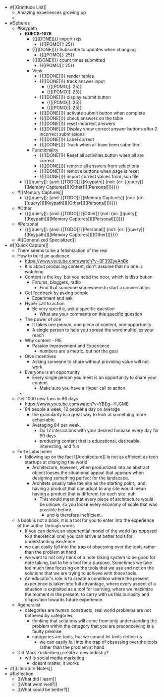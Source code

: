 - #[[Gratitude List]] 
    - Amazing experiences growing up
    - 
- #Spheres
    - #Keypath
        - **BUECS-1676**
            - {{[[DONE]]}} import rxjs
                - {{[[POMO]]: 25}}
            - {{[[DONE]]}} Subscribe to updates when changing
                - {{[[POMO]]: 25}}
            - {{[[DONE]]}} count times submitted
                - {{[[POMO]]: 25}}
            - View
                - {{[[DONE]]}} render tables 
                - {{[[DONE]]}} track answer input
                    - {{[[POMO]]: 25}}
                    - {{[[POMO]]: 25}}
                - {{[[DONE]]}}  display submit button
                    - {{[[POMO]]: 25}}
                    - {{[[POMO]]: 25}}
                - {{[[DONE]]}} activate submit button when complete
                - {{[[DONE]]}} check answers on the table
                - {{[[DONE]]}} reset incorrect answers
                - {{[[DONE]]}} Display show correct answer buttons after 2 incorrect submissions
                - {{[[DONE]]}} Label correct
                - {{[[DONE]]}} Track when all have been submitted
            - Functionality
                - {{[[DONE]]}} Reset all activities button when all are correct
                - {{[[DONE]]}} remove all answers from selections
                - {{[[DONE]]}} remove buttons when page is reset
                - {{[[DONE]]}} import correct values from json file
        - {{[[query]]: {and: [[TODO]] [[Keypath]] {not: {or: [[query]][[Memory Captures]][[Other]][[Personal]]}}}}}
    - #[[Memory Captures]]
        - {{[[query]]: {and: [[TODO]] [[Memory Captures]] {not: {or: [[query]][[Keypath]][[Other]][[Personal]]}}}}}
    - #Other
        - {{[[query]]: {and: [[TODO]] [[Other]] {not: {or: [[query]][[Keypath]][[Memory Captures]][[Personal]]}}}}}
    - #Personal
        - {{[[query]]: {and: [[TODO]] [[Personal]] {not: {or: [[query]][[Keypath]][[Memory Captures]][[Other]]}}}}}
    - #[[Generalized Specialized]]
- #[[Quick Capture]]
    - There seems to be a fetishization of the real
    - How to build an audience
        - https://www.youtube.com/watch?v=BF39ZyeAnBk
        - It is about producing content, don't assume that no one is watching
        - Content is the key, but you need the door, which is distribution
            - Forums, bloggers, radio
                - Find that someone somewhere to start a conversation
        - Get feedback by asking people
            - Experiment and ask
        - Hyper call to action
            - Be very specific, ask a specific question
                - What are your comments on this specific question
        - The power of one
            - It takes one person, one piece of content, one opportunity
            - A single person to help you spread the word multiplies your reach
        - Why content - PIE
            - Passion Improvement and Experience
                - numbers are a metric, but not the goal
        - Give incentives
            - Asking someone to share without providing value will not work
        - Everyone is an opportunity
            - Every single person you meet is an opportunity to share your content
                - Make sure you have a Hyper call to action
        - 
    - Get 1000 new fans in 90 days
        - https://www.youtube.com/watch?v=YBEg--YJGME
        - 84 people a week, 12 people a day on average
            - the granularity is a great way to look at something more achievable. 
            - Averaging 84 per week. 
                - Do 12 interactions with your desired fanbase every day for 90 days
                - producing content that is educational, desireable, interesting, and fun
    - Forte Labs home
        - following up on the fact [[Architecture]] is not as efficient as tech startups at changing the world
            - Architecture, however, when productized into an abstract object looses the situational appeal that appears when designing something perfect for the landscape.
            - Architets usually take the site as the starting point,, and having a product that can adopt to any site would mean having a product that is different for each site. duh
                - This would mean that every piece of architecture would be unique, so you loose every economy of scale that was possible before.
                    -  and is therefore inefficient.
    - a book is not a book, it is a tool for you to enter into the experience of the author through words
        - If you can derive an experiential model of the world (as opposed to a theoretical one) you can arrive at better tools for understanding existence
        - we can easily fall into the trap of obsessing over the tools rather than the problem at hand
        - we want to not only think of a note taking system to be good for note taking, but to be a tool for a purpose. Sometimes we take too much time focusing on the tools that we use and not on the solutions that we are trying to achieve with those tools.
        - An educator's role is to create a condition where the present experience is taken into full advantage, where every aspect of a situation is exploited as a tool for learning, where we maximize the moment in the present, to carry with us this curiosity and disposition towards future experience.
    - #generalist
        - categories are human constructs, real world problems are not bothered by categories
            - thinking that solutions will come from only understanding the problem within the category that you are preconceiving is a faulty premise
            - categories are tools, but we cannot let tools define us
                - we can easily fall into the trap of obsessing over the tools rather than the problem at hand
    - Did Mark Zuckerberg create a new industry?
        - wtf is social media marketing 
            - doesnt matter, it works
- #[[Literature Notes]]
- #Reflection
    - [[What did I learn]]
    - [[What went well?]]
    - [[What could be better?]]
